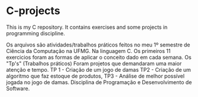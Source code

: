 # C-projects
This is my C repository. It contains exercises and some projects in programming discipline.

Os arquivos são atividades/trabalhos práticos feitos no meu 1º semestre de Ciência da Computação na UFMG. Na linguagem C. Os primeiros 11 exercicios foram as formas de aplicar o conceito dado em cada semana. Os "Tp's" (Trabalhos práticos) Foram projetos que demandaram uma maior atenção e tempo. TP 1 -  Criação de um jogo de damas
TP2 -  Criação de um algoritmo que faz estoque de produtos, TP3 - Análise de melhor possível jogada no jogo de damas. Disciplina de Programação e Desenvolvimento de Software.
